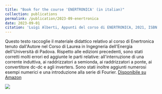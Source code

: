 ```yaml
---
title: "Book for the course 'ENERTRONICA' (in italian)"
collection: publications
permalink: /publication/2023-09-enertronica
date: 2023-09-01
citation: 'Luigi Alberti, Appunti del corso di ENERTRONICA, 2021, ISBN 979-8471858589, 273 pagine, disponibile in Amazon'
---
```


Questo testo raccoglie il materiale didattico relativo al corso di Enertronica
tenuto dall'Autore nel Corso di Laurea in Ingegneria dell'Energia
dell'Università di Padova. Rispetto alle edizioni precedenti, sono stati
corretti molti errori ed aggiunte le parti relative: all'interruzione di
una corrente induttiva, ai raddrizzatori a semionda, ai raddrizzatori a ponte,
ai convertitore dc-dc e agli inverters. Sono stati inoltre aggiunti numerosi
esempi numerici e una introduzione alla serie di Fourier.
<a href='https://amzn.eu/d/9JGBEV8'>Disponibile su Amazon</a>

<image src='/images/enertronica-23.jpg' />
